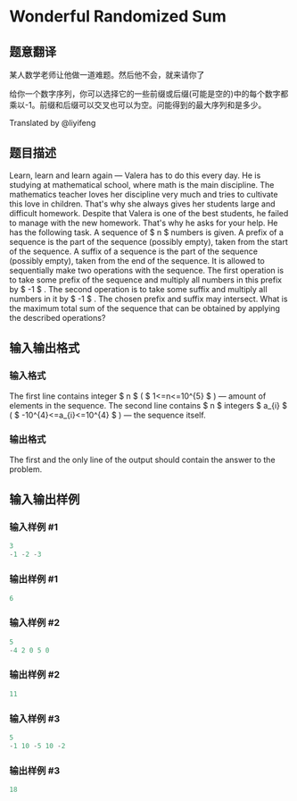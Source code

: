 # Wonderful Randomized Sum

## 题意翻译

某人数学老师让他做一道难题。然后他不会，就来请你了

给你一个数字序列，你可以选择它的一些前缀或后缀(可能是空的)中的每个数字都乘以-1。前缀和后缀可以交叉也可以为空。问能得到的最大序列和是多少。

Translated by @liyifeng

## 题目描述

Learn, learn and learn again — Valera has to do this every day. He is studying at mathematical school, where math is the main discipline. The mathematics teacher loves her discipline very much and tries to cultivate this love in children. That's why she always gives her students large and difficult homework. Despite that Valera is one of the best students, he failed to manage with the new homework. That's why he asks for your help. He has the following task. A sequence of $ n $ numbers is given. A prefix of a sequence is the part of the sequence (possibly empty), taken from the start of the sequence. A suffix of a sequence is the part of the sequence (possibly empty), taken from the end of the sequence. It is allowed to sequentially make two operations with the sequence. The first operation is to take some prefix of the sequence and multiply all numbers in this prefix by $ -1 $ . The second operation is to take some suffix and multiply all numbers in it by $ -1 $ . The chosen prefix and suffix may intersect. What is the maximum total sum of the sequence that can be obtained by applying the described operations?

## 输入输出格式

### 输入格式

The first line contains integer $ n $ ( $ 1<=n<=10^{5} $ ) — amount of elements in the sequence. The second line contains $ n $ integers $ a_{i} $ ( $ -10^{4}<=a_{i}<=10^{4} $ ) — the sequence itself.

### 输出格式

The first and the only line of the output should contain the answer to the problem.

## 输入输出样例

### 输入样例 #1

```cpp
3
-1 -2 -3

```
### 输出样例 #1

```cpp
6

```
### 输入样例 #2

```cpp
5
-4 2 0 5 0

```
### 输出样例 #2

```cpp
11

```
### 输入样例 #3

```cpp
5
-1 10 -5 10 -2

```
### 输出样例 #3

```cpp
18

```
